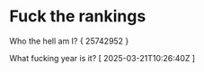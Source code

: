 # Fuck the rankings

Who the hell am I?
{ 25742952 }

What fucking year is it?
[ 2025-03-21T10:26:40Z ]
